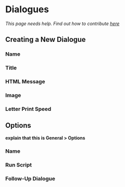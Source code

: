 # Dialogues

*This page needs help. Find out how to contribute [here](../../README.md)*

## Creating a New Dialogue

### Name

### Title

### HTML Message

### Image

### Letter Print Speed

## Options

**explain that this is General > Options**

### Name

### Run Script

### Follow-Up Dialogue




